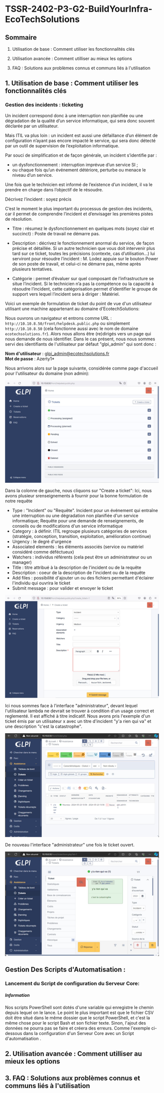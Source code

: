 # **TSSR-2402-P3-G2-BuildYourInfra-EcoTechSolutions**

## **Sommaire**

1) Utilisation de base : Comment utiliser les fonctionnalités clés

2) Utilisation avancée : Comment utilliser au mieux les options

3) FAQ : Solutions aux problèmes connus et communs liés à l'utilisation

## **1. Utilisation de base : Comment utiliser les fonctionnalités clés**

### Gestion des incidents : ticketing

Un incident correspond donc à une interruption non planifiée ou une dégradation de la qualité d’un service informatique, qui sera donc souvent déclarée par un utilisateur. 

Mais ITIL va plus loin : un incident est aussi une défaillance d’un élément de configuration n’ayant pas encore impacté le service, qui sera donc détecté par un outil de supervision de l’exploitation informatique.

Par souci de simplification et de façon générale, un incident s’identifie par :

 - un dysfonctionnement : interruption imprévue d’un service SI ;
 - ou chaque fois qu’un événement détériore, perturbe ou menace le niveau d’un service.

Une fois que le technicien est informé de l’existence d’un incident, il va le prendre en charge dans l’objectif de le résoudre.

Décrivez l’incident : soyez précis

C’est le moment le plus important du processus de gestion des incidents, car il permet de comprendre l’incident et d’envisager les premières pistes de résolution.

 - Titre : résumez le dysfonctionnement en quelques mots (soyez clair et succinct) : Poste de travail ne démarre pas.

 - Description : décrivez le fonctionnement anormal du service, de façon précise et détaillée. Si un autre technicien que vous doit intervenir plus tard sur ce ticket, toutes les précisions (contexte, cas d’utilisation…) lui serviront pour résoudre l’incident : M. Lodez appuie sur le bouton Power de son poste de travail, et celui-ci ne démarre pas, même après plusieurs tentatives.

 - Catégorie : permet d’évaluer sur quel composant de l’infrastructure se situe l’incident. Si le technicien n’a pas la compétence ou la capacité à résoudre l’incident, cette catégorisation permet d’identifier le groupe de support vers lequel l’incident sera à diriger : Matériel.


Voici un exemple de formulation de ticket du point de vue d'un utilisateur utilisant une machine appartenant au domaine d'EcotechSolutions:

Nous ouvrons un navigateur et entrons comme URL : ``http://10.10.8.50/front/helpdesk.public.php`` ou simplement ``http://10.10.8.50`` (cela fonctionne aussi avec le nom de domaine ``ecotechsolutions.fr``).
Alors nous allons être (re)dirigés vers un page qui nous demande de nous identifier. Dans le cas présent, nous nous sommes servi des identifiants de l'utilisateur par défaut "glpi_admin" qui sont donc :
  
**Nom d'utilisateur** : glpi_admin@ecotechsolutions.fr  
**Mot de passe** : Azerty1*  


Nous arrivons alors sur la page suivante, considérée comme page d'accueil pour l'utilisateur du domaine (non admin):

  
![ticket](./ressource/S11/lucy/ticket1.jpg)

Dans la colonne de gauche, nous cliquons sur "Create a ticket":
Ici, nous avons plusieur srenseignements à fournir pour la bonne formulation de notre requête
 - Type : "Incident" ou "Requête". Incident pour un événement qui entraîne une interruption ou une dégradation non planifiée d'un service informatique; Requête pour une demande de renseignements, de conseils ou de modifications d'un service informatique 
 - Category : à définir. ITIL regroupe plusieurs catégories de services (stratégie, conception, transition, exploitation, amélioration continue) 
 - Urgency : le degré d'urgence
 - Associated elements : les éléments associés (service ou matériel considéré comme déféctueux)
 - Watchers : individus référents (cela peut être un administrateur ou un manager)
 - Title : titre attribué à la description de l'incident ou de la requête
 - Description : coeur de la description de l'incident ou de la requête
 - Add files : possibilité d'ajouter un ou des fichiers permettant d'éclairer l'individu qui ouvrira le ticket
 - Submit message : pour valider et envoyer le ticket


![ticket](./ressource/S11/lucy/ticket2.jpg)

Ici nous sommes face à l'interface "administrateur", devant lequel l'utilisateur lambda ne devrait se trouver à condition d'un usage correct et reglementé. Il est affiché à titre indicatif.
Nous avons pris l'exemple d'un ticket émis par un utilisateur x avec un titre d'incident "y'a rien qui va" et une description "c'est la catastrophe".


![ticket](./ressource/S11/lucy/ticket3.jpg)

De nouveau l'interface "administrateur" une fois le ticket ouvert.

![ticket](./ressource/S11/lucy/ticket4.jpg)

## Gestion Des Scripts d'Automatisation :

### Lancement du Script de configuration du Serveur Core:

##### Information

Nos scripts PowerShell sont dotés d'une variable qui enregistre le chemin depuis lequel on le lance. Le point le plus important est que le fichier CSV doit être situé dans le même dossier que le script PowerShell, et c'est la même chose pour le script Bash et son fichier texte. Sinon, l'ajout des données ne pourra pas se faire et créera des erreurs. 
Comme l'exemple ci-dessous dans la configuration d'un Serveur Core avec un Script d'automatisation .

## **2. Utilisation avancée : Comment utilliser au mieux les options**

## **3. FAQ : Solutions aux problèmes connus et communs liés à l'utilisation**